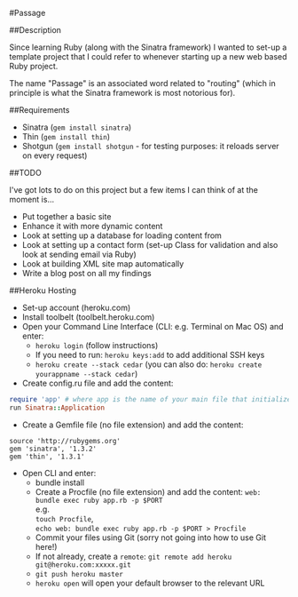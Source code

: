 #Passage

##Description

Since learning Ruby (along with the Sinatra framework) I wanted to set-up a template project that I could refer to whenever starting up a new web based Ruby project.

The name "Passage" is an associated word related to "routing" (which in principle is what the Sinatra framework is most notorious for).

##Requirements

* Sinatra (`gem install sinatra`)
* Thin (`gem install thin`)
* Shotgun (`gem install shotgun` - for testing purposes: it reloads server on every request)

##TODO

I've got lots to do on this project but a few items I can think of at the moment is...

* Put together a basic site
* Enhance it with more dynamic content
* Look at setting up a database for loading content from
* Look at setting up a contact form (set-up Class for validation and also look at sending email via Ruby)
* Look at building XML site map automatically
* Write a blog post on all my findings

##Heroku Hosting

* Set-up account (heroku.com)
* Install toolbelt (toolbelt.heroku.com)
* Open your Command Line Interface (CLI: e.g. Terminal on Mac OS) and enter:
	* `heroku login` (follow instructions)
	* If you need to run: `heroku keys:add` to add additional SSH keys
	* `heroku create --stack cedar` (you can also do: `heroku create yourappname --stack cedar`)
* Create config.ru file and add the content:

```ruby
require 'app' # where app is the name of your main file that initializes your web application
run Sinatra::Application
```

* Create a Gemfile file (no file extension) and add the content:

```
source 'http://rubygems.org'
gem 'sinatra', '1.3.2'
gem 'thin', '1.3.1'
```

* Open CLI and enter:
	* bundle install
	* Create a Procfile (no file extension) and add the content: `web: bundle exec ruby app.rb -p $PORT`  
	   e.g.  
	   `touch Procfile`,  
	   `echo web: bundle exec ruby app.rb -p $PORT > Procfile`
	* Commit your files using Git (sorry not going into how to use Git here!)
	* If not already, create a `remote`: `git remote add heroku git@heroku.com:xxxxx.git`
	* `git push heroku master`
	* `heroku open` will open your default browser to the relevant URL